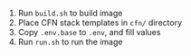 1. Run `build.sh` to build image
2. Place CFN stack templates in `cfn/` directory
3. Copy `.env.base` to `.env`, and fill values
4. Run `run.sh` to run the image

